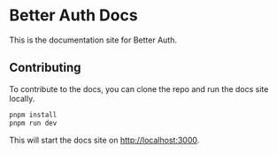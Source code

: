 # Better Auth Docs

This is the documentation site for Better Auth.

## Contributing

To contribute to the docs, you can clone the repo and run the docs site locally.

```bash
pnpm install
pnpm run dev
```

This will start the docs site on [http://localhost:3000](http://localhost:3000).